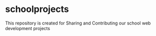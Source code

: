 # schoolprojects
This repository is created for Sharing and Contributing our school web development projects
